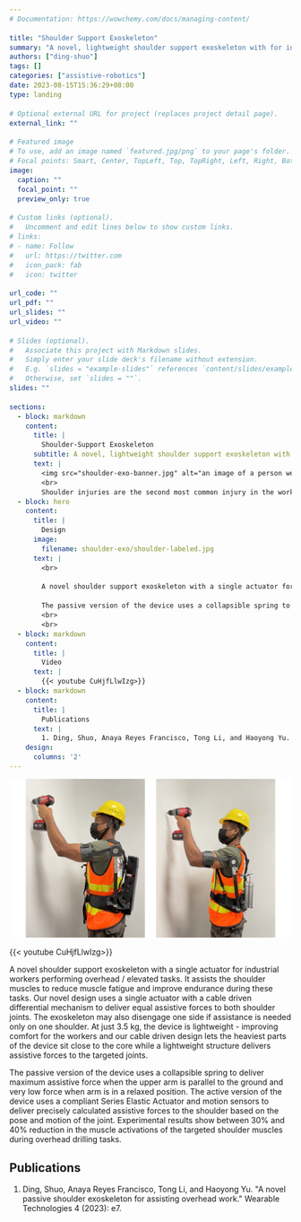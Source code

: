 ```yaml
---
# Documentation: https://wowchemy.com/docs/managing-content/

title: "Shoulder Support Exoskeleton"
summary: "A novel, lightweight shoulder support exoskeleton with for industrial workers who perform overhead tasks."
authors: ["ding-shuo"]
tags: []
categories: ["assistive-robotics"]
date: 2023-08-15T15:36:29+08:00
type: landing

# Optional external URL for project (replaces project detail page).
external_link: ""

# Featured image
# To use, add an image named `featured.jpg/png` to your page's folder.
# Focal points: Smart, Center, TopLeft, Top, TopRight, Left, Right, BottomLeft, Bottom, BottomRight.
image:
  caption: ""
  focal_point: ""
  preview_only: true

# Custom links (optional).
#   Uncomment and edit lines below to show custom links.
# links:
# - name: Follow
#   url: https://twitter.com
#   icon_pack: fab
#   icon: twitter

url_code: ""
url_pdf: ""
url_slides: ""
url_video: ""

# Slides (optional).
#   Associate this project with Markdown slides.
#   Simply enter your slide deck's filename without extension.
#   E.g. `slides = "example-slides"` references `content/slides/example-slides.md`.
#   Otherwise, set `slides = ""`.
slides: ""

sections:
  - block: markdown
    content:
      title: |
        Shoulder-Support Exoskeleton
      subtitle: A novel, lightweight shoulder support exoskeleton with for industrial workers who perform overhead tasks.
      text: |
        <img src="shoulder-exo-banner.jpg" alt="an image of a person wearing a back exoskeleton" title="Back Exoskeleton" width="100%">
        <br>
        Shoulder injuries are the second most common injury in the workplace. We have designed a back support exoskeleton that can reduce the risk of back injuries by reducing the peak muscle forces used when lifting and lowering heavy loads. Our unique design allows independent leg movement, wide range of motion, and balanced force to both sides of the body. The passive version uses a spring and and the active version a Series Elastic Actuator (SEA) to achieve compliant force control instead of position control. Sensor data collected from the use of the device to provide potentially useful information on productivity and worker wellbeing. Experimental results show that it reduces up to 50% of the peak muscle forces used when lifting a 25 kg load.
  - block: hero
    content:
      title: |
        Design
      image:
        filename: shoulder-exo/shoulder-labeled.jpg
      text: |
        <br>

        A novel shoulder support exoskeleton with a single actuator for industrial workers performing overhead / elevated tasks. It assists the shoulder muscles to reduce muscle fatigue and improve endurance during these tasks. Our novel design uses a single actuator with a cable driven differential mechanism to deliver equal assistive forces to both shoulder joints. The exoskeleton may also disengage one side if assistance is needed only on one shoulder. At just 3.5 kg, the device is lightweight - improving comfort for the workers and our cable driven design lets the heaviest parts of the device sit close to the core while a lightweight structure delivers assistive forces to the targeted joints.

        The passive version of the device uses a collapsible spring to deliver maximum assistive force when the upper arm is parallel to the ground and very low force when arm is in a relaxed position. The active version of the device uses a compliant Series Elastic Actuator and motion sensors to deliver precisely calculated assistive forces to the shoulder based on the pose and motion of the joint. Experimental results show between 30% and 40% reduction in the muscle activations of the targeted shoulder muscles during overhead drilling tasks.
        <br>
        <br>
  - block: markdown
    content:
      title: |
        Video
      text: |
        {{< youtube CuHjfLlwIzg>}}
  - block: markdown
    content:
      title: |
        Publications
      text: |
        1. Ding, Shuo, Anaya Reyes Francisco, Tong Li, and Haoyong Yu. "A novel passive shoulder exoskeleton for assisting overhead work," _Wearable Technologies_ 4 (2023): e7.
    design:
      columns: '2'
---
```


![Shoulder Support Exoskeletons](shoulder-collage.jpg "Shoulder Support Exoskeletons Active (left) and Passive (right)")

{{< youtube CuHjfLlwIzg>}}

A novel shoulder support exoskeleton with a single actuator for industrial workers performing overhead / elevated tasks. It assists the shoulder muscles to reduce muscle fatigue and improve endurance during these tasks. Our novel design uses a single actuator with a cable driven differential mechanism to deliver equal assistive forces to both shoulder joints. The exoskeleton may also disengage one side if assistance is needed only on one shoulder. At just 3.5 kg, the device is lightweight - improving comfort for the workers and our cable driven design lets the heaviest parts of the device sit close to the core while a lightweight structure delivers assistive forces to the targeted joints.

The passive version of the device uses a collapsible spring to deliver maximum assistive force when the upper arm is parallel to the ground and very low force when arm is in a relaxed position. The active version of the device uses a compliant Series Elastic Actuator and motion sensors to deliver precisely calculated assistive forces to the shoulder based on the pose and motion of the joint. Experimental results show between 30% and 40% reduction in the muscle activations of the targeted shoulder muscles during overhead drilling tasks.

## Publications
1. Ding, Shuo, Anaya Reyes Francisco, Tong Li, and Haoyong Yu. "A novel passive shoulder exoskeleton for assisting overhead work." Wearable Technologies 4 (2023): e7.
